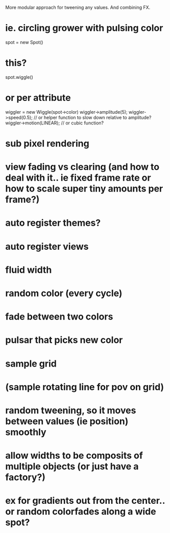 More modular approach for tweening any values. And combining FX.

# ie. circling grower with pulsing color
spot = new Spot()

# this?
spot.wiggle()

# or per attribute
wiggler = new Wiggle(spot->color)
wiggler->amplitude(5);
wiggler->speed(0.5); // or helper function to slow down relative to amplitude?
wiggler->motion(LINEAR); // or cubic function?


# sub pixel rendering
# view fading vs clearing (and how to deal with it.. ie fixed frame rate or how to scale super tiny amounts per frame?)
# auto register themes?
# auto register views
# fluid width

# random color (every cycle)
# fade between two colors
# pulsar that picks new color

# sample grid
# (sample rotating line for pov on grid)

# random tweening, so it moves between values (ie position) smoothly

# allow widths to be composits of multiple objects (or just have a factory?)
# ex for gradients out from the center.. or random colorfades along a wide spot?
